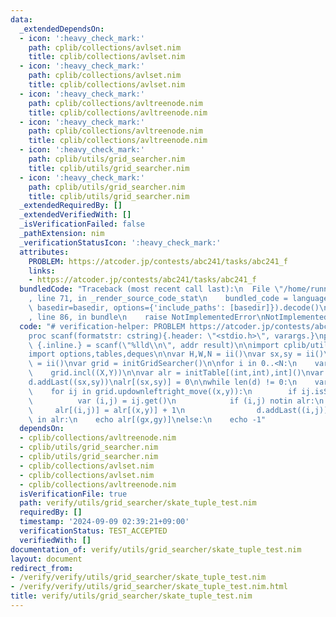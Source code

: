 ```yaml
---
data:
  _extendedDependsOn:
  - icon: ':heavy_check_mark:'
    path: cplib/collections/avlset.nim
    title: cplib/collections/avlset.nim
  - icon: ':heavy_check_mark:'
    path: cplib/collections/avlset.nim
    title: cplib/collections/avlset.nim
  - icon: ':heavy_check_mark:'
    path: cplib/collections/avltreenode.nim
    title: cplib/collections/avltreenode.nim
  - icon: ':heavy_check_mark:'
    path: cplib/collections/avltreenode.nim
    title: cplib/collections/avltreenode.nim
  - icon: ':heavy_check_mark:'
    path: cplib/utils/grid_searcher.nim
    title: cplib/utils/grid_searcher.nim
  - icon: ':heavy_check_mark:'
    path: cplib/utils/grid_searcher.nim
    title: cplib/utils/grid_searcher.nim
  _extendedRequiredBy: []
  _extendedVerifiedWith: []
  _isVerificationFailed: false
  _pathExtension: nim
  _verificationStatusIcon: ':heavy_check_mark:'
  attributes:
    PROBLEM: https://atcoder.jp/contests/abc241/tasks/abc241_f
    links:
    - https://atcoder.jp/contests/abc241/tasks/abc241_f
  bundledCode: "Traceback (most recent call last):\n  File \"/home/runner/.local/lib/python3.10/site-packages/onlinejudge_verify/documentation/build.py\"\
    , line 71, in _render_source_code_stat\n    bundled_code = language.bundle(stat.path,\
    \ basedir=basedir, options={'include_paths': [basedir]}).decode()\n  File \"/home/runner/.local/lib/python3.10/site-packages/onlinejudge_verify/languages/nim.py\"\
    , line 86, in bundle\n    raise NotImplementedError\nNotImplementedError\n"
  code: "# verification-helper: PROBLEM https://atcoder.jp/contests/abc241/tasks/abc241_f\n\
    proc scanf(formatstr: cstring){.header: \"<stdio.h>\", varargs.}\nproc ii(): int\
    \ {.inline.} = scanf(\"%lld\\n\", addr result)\n\nimport cplib/utils/grid_searcher\n\
    import options,tables,deques\n\nvar H,W,N = ii()\nvar sx,sy = ii()\nvar gx,gy\
    \ = ii()\nvar grid = initGridSearcher()\n\nfor i in 0..<N:\n    var X,Y = ii()\n\
    \    grid.incl((X,Y))\n\nvar alr = initTable[(int,int),int]()\nvar d = initDeque[(int,int)]()\n\
    d.addLast((sx,sy))\nalr[(sx,sy)] = 0\n\nwhile len(d) != 0:\n    var (x,y) = d.popFirst()\n\
    \    for ij in grid.updownleftright_move((x,y)):\n        if ij.isSome():\n  \
    \          var (i,j) = ij.get()\n            if (i,j) notin alr:\n           \
    \     alr[(i,j)] = alr[(x,y)] + 1\n                d.addLast((i,j))\n\nif (gx,gy)\
    \ in alr:\n    echo alr[(gx,gy)]\nelse:\n    echo -1"
  dependsOn:
  - cplib/collections/avltreenode.nim
  - cplib/utils/grid_searcher.nim
  - cplib/utils/grid_searcher.nim
  - cplib/collections/avlset.nim
  - cplib/collections/avlset.nim
  - cplib/collections/avltreenode.nim
  isVerificationFile: true
  path: verify/utils/grid_searcher/skate_tuple_test.nim
  requiredBy: []
  timestamp: '2024-09-09 02:39:21+09:00'
  verificationStatus: TEST_ACCEPTED
  verifiedWith: []
documentation_of: verify/utils/grid_searcher/skate_tuple_test.nim
layout: document
redirect_from:
- /verify/verify/utils/grid_searcher/skate_tuple_test.nim
- /verify/verify/utils/grid_searcher/skate_tuple_test.nim.html
title: verify/utils/grid_searcher/skate_tuple_test.nim
---
```

